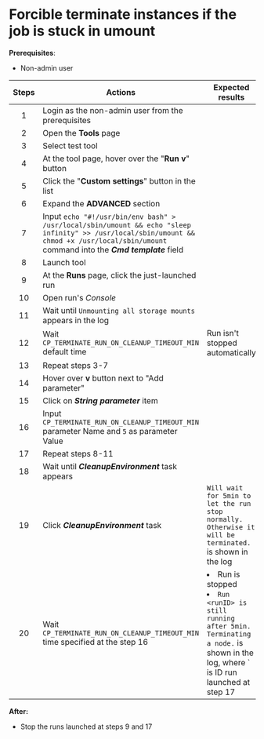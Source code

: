# Forcible terminate instances if the job is stuck in umount

**Prerequisites**:
- Non-admin user

| Steps | Actions | Expected results |
|:-----------------------------------------------------------------------------------------:|---------------------------------------------------------------------------------------------------------------------------------------------------------------------------------------------|-----------------------------------------------------------------------------------------------------------------------------------------------------------|
| 1 | Login as the non-admin user from the prerequisites | |
| 2 | Open the **Tools** page | |
| 3 | Select test tool | |
| 4 | At the tool page, hover over the "**Run v**" button | | 
| 5 | Click the "**Custom settings**" button in the list | |
| 6 | Expand the **ADVANCED** section | |
| 7 | Input `echo "#!/usr/bin/env bash" > /usr/local/sbin/umount && echo "sleep infinity" >> /usr/local/sbin/umount && chmod +x /usr/local/sbin/umount` command into the ***Cmd template*** field | |
| 8 | Launch tool | |
| 9 | At the **Runs** page, click the just-launched run | | 
| 10 | Open run's *Console* | |
| 11 | Wait until `Unmounting all storage mounts` appears in the log | |
| 12 | Wait `CP_TERMINATE_RUN_ON_CLEANUP_TIMEOUT_MIN` default time | Run isn't stopped automatically |
| 13 | Repeat steps 3-7 | |
| 14 | Hover over **v** button next to "Add parameter" | |
| 15 | Click on ***String parameter*** item | |
| 16 | Input `CP_TERMINATE_RUN_ON_CLEANUP_TIMEOUT_MIN` parameter Name and `5` as parameter Value | |
| 17 | Repeat steps 8-11 | |
| 18 | Wait until ***CleanupEnvironment*** task appears | |
| 19 | Click ***CleanupEnvironment*** task | `Will wait for 5min to let the run stop normally. Otherwise it will be terminated.` is shown in the log |
| 20 | Wait `CP_TERMINATE_RUN_ON_CLEANUP_TIMEOUT_MIN` time specified at the step 16 | <li> Run is stopped <li> `Run <runID> is still running after 5min. Terminating a node.` is shown in the log, where `<runID> is ID run launched at step 17 |

**After:**
- Stop the runs launched at steps 9 and 17
